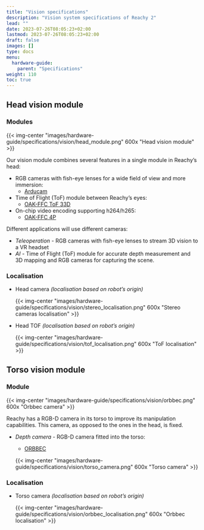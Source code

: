 ```yaml
---
title: "Vision specifications"
description: "Vision system specifications of Reachy 2"
lead: ""
date: 2023-07-26T08:05:23+02:00
lastmod: 2023-07-26T08:05:23+02:00
draft: false
images: []
type: docs
menu:
  hardware-guide:
    parent: "Specifications"
weight: 110
toc: true
---
```


## Head vision module

### Modules

  {{< img-center "images/hardware-guide/specifications/vision/head_module.png" 600x "Head vision module" >}}

Our vision module combines several features in a single module in Reachy’s head:

- RGB cameras with fish-eye lenses for a wide field of view and more immersion:
    - [Arducam](https://www.arducam.com/product/1-58mp-imx296-color-global-shutter-camera-module-with-m12-lens-for-raspberry-pi/)
- Time of Flight (ToF) module between Reachy’s eyes:
    - [OAK-FFC ToF 33D](https://shop.luxonis.com/products/oak-ffc-tof-33d)
- On-chip video encoding supporting h264/h265:
  - [OAK-FFC 4P](https://shop.luxonis.com/products/oak-ffc-4p)

Different applications will use different cameras:

- *Teleoperation -* RGB cameras with fish-eye lenses to stream 3D vision to a VR headset
- *AI -* Time of Flight (ToF) module for accurate depth measurement and 3D mapping and RGB cameras for capturing the scene.

### Localisation

- Head camera *(localisation based on robot’s origin)*
    
  {{< img-center "images/hardware-guide/specifications/vision/stereo_localisation.png" 600x "Stereo cameras localisation" >}}
    
    
- Head TOF *(localisation based on robot’s origin)*
    
  {{< img-center "images/hardware-guide/specifications/vision/tof_localisation.png" 600x "ToF localisation" >}}


## Torso vision module

### Module

  {{< img-center "images/hardware-guide/specifications/vision/orbbec.png" 600x "Orbbec camera" >}}

Reachy has a RGB-D camera in its torso to improve its manipulation capabilities. This camera, as opposed to the ones in the head, is fixed. 

- *Depth camera -* RGB-D camera fitted into the torso:
  - [ORBBEC](https://www.orbbec.com/products/stereo-vision-camera/gemini-336/)


  {{< img-center "images/hardware-guide/specifications/vision/torso_camera.png" 600x "Torso camera" >}}


### Localisation

- Torso camera *(localisation based on robot’s origin)*
    
  {{< img-center "images/hardware-guide/specifications/vision/orbbec_localisation.png" 600x "Orbbec localisation" >}}
